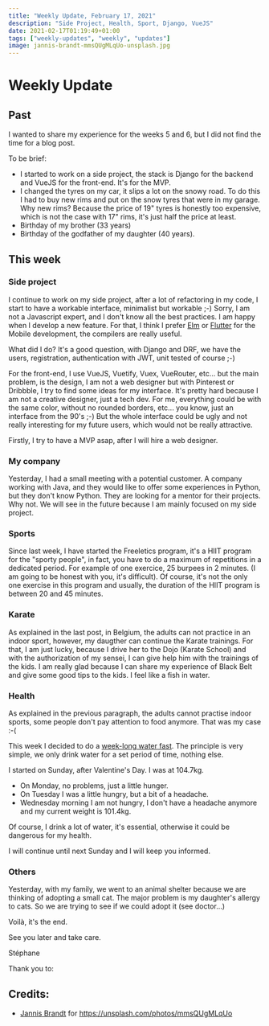 ```yaml
---
title: "Weekly Update, February 17, 2021"
description: "Side Project, Health, Sport, Django, VueJS"
date: 2021-02-17T01:19:49+01:00
tags: ["weekly-updates", "weekly", "updates"]
image: jannis-brandt-mmsQUgMLqUo-unsplash.jpg
---
```


# Weekly Update

## Past

I wanted to share my experience for the weeks 5 and 6, but I did not find the
time for a blog post.

To be brief:

* I started to work on a side project, the stack is Django for the backend and
  VueJS for the front-end. It's for the MVP.
* I changed the tyres on my car, it slips a lot on the snowy road. To do this I
  had to buy new rims and put on the snow tyres that were in my garage. Why new
  rims? Because the price of 19" tyres is honestly too expensive, which is not
  the case with 17" rims, it's just half the price at least.
* Birthday of my brother (33 years)
* Birthday of the godfather of my daughter (40 years).

## This week

### Side project

I continue to work on my side project, after a lot of refactoring in my code, I
start to have a workable interface, minimalist but workable ;-) Sorry, I am not
a Javascript expert, and I don't know all the best practices. I am happy when I
develop a new feature. For that, I think I prefer [Elm](https://elm-lang.org/)
or [Flutter](https://flutter.dev/) for the Mobile development, the compilers are
really useful.

What did I do? It's a good question, with Django and DRF, we have the users,
registration, authentication with JWT, unit tested of course ;-)

For the front-end, I use VueJS, Vuetify, Vuex, VueRouter, etc... but the main
problem, is the design, I am not a web designer but with Pinterest or Dribbble,
I try to find some ideas for my interface. It's pretty hard because I am not a
creative designer, just a tech dev. For me, everything could be with the same
color, without no rounded borders, etc... you know, just an interface from the
90's ;-) But the whole interface could be ugly and not really interesting for my
future users, which would not be really attractive.

Firstly, I try to have a MVP asap, after I will hire a web designer.

### My company

Yesterday, I had a small meeting with a potential customer. A company working
with Java, and they would like to offer some experiences in Python, but they
don't know Python. They are looking for a mentor for their projects. Why not. We
will see in the future because I am mainly focused on my side project.

### Sports

Since last week, I have started the Freeletics program, it's a HIIT program for
the "sporty people", in fact, you have to do a maximum of repetitions in a
dedicated period. For example of one exercice, 25 burpees in 2 minutes. (I am
going to be honest with you, it's difficult). Of course, it's not the only one
exercise in this program and usually, the duration of the HIIT program is
between 20 and 45 minutes.

### Karate

As explained in the last post, in Belgium, the adults can not practice in an
indoor sport, however, my daugther can continue the Karate trainings. For that,
I am just lucky, because I drive her to the Dojo (Karate School) and with the
authorization of my sensei, I can give help him with the trainings of the kids.
I am really glad because I can share my experience of Black Belt and give some
good tips to the kids. I feel like a fish in water. 


### Health

As explained in the previous paragraph, the adults cannot practise indoor
sports, some people don't pay attention to food anymore. That was my case :-(

This week I decided to do a [week-long water
fast](https://www.healthline.com/nutrition/water-fasting). The principle is very
simple, we only drink water for a set period of time, nothing else.

I started on Sunday, after Valentine's Day. I was at 104.7kg.

* On Monday, no problems, just a little hunger.
* On Tuesday I was a little hungry, but a bit of a headache.
* Wednesday morning I am not hungry, I don't have a headache anymore and my
  current weight is 101.4kg.

Of course, I drink a lot of water, it's essential, otherwise it could be
dangerous for my health.

I will continue until next Sunday and I will keep you informed.

### Others

Yesterday, with my family, we went to an animal shelter because we are thinking
of adopting a small cat. The major problem is my daughter's allergy to cats. So
we are trying to see if we could adopt it (see doctor...)

Voilà, it's the end.

See you later and take care.

Stéphane

Thank you to:

## Credits:

* [Jannis Brandt](https://unsplash.com/@jannisbrandt) for https://unsplash.com/photos/mmsQUgMLqUo